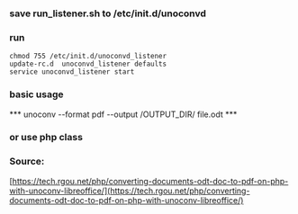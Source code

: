 ### save run_listener.sh to  /etc/init.d/unoconvd ###
### run ###
``` 
chmod 755 /etc/init.d/unoconvd_listener
update-rc.d  unoconvd_listener defaults
service unoconvd_listener start 

```
### basic usage ###
*** unoconv --format pdf --output /OUTPUT_DIR/ file.odt ***

### or use php class ###

### Source: ###

[https://tech.rgou.net/php/converting-documents-odt-doc-to-pdf-on-php-with-unoconv-libreoffice/](https://tech.rgou.net/php/converting-documents-odt-doc-to-pdf-on-php-with-unoconv-libreoffice/)

